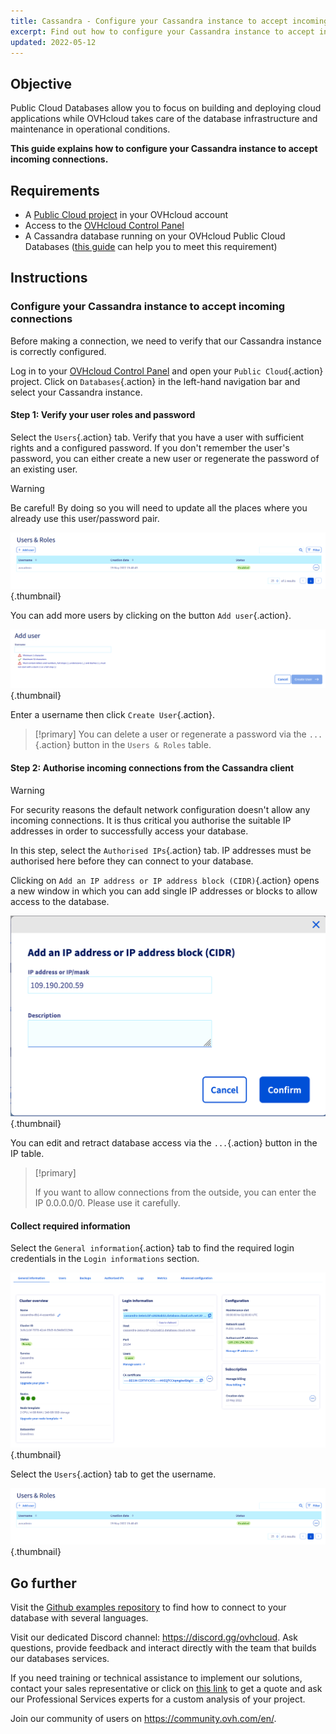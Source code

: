 ```yaml
---
title: Cassandra - Configure your Cassandra instance to accept incoming connections
excerpt: Find out how to configure your Cassandra instance to accept incoming connections
updated: 2022-05-12
---
```



## Objective

Public Cloud Databases allow you to focus on building and deploying cloud applications while OVHcloud takes care of the database infrastructure and maintenance in operational conditions.

**This guide explains how to configure your Cassandra instance to accept incoming connections.**

## Requirements

- A [Public Cloud project](https://www.ovhcloud.com/en/public-cloud/) in your OVHcloud account
- Access to the [OVHcloud Control Panel](https://ca.ovh.com/auth/?action=gotomanager&from=https://www.ovh.com/world/&ovhSubsidiary=we)
- A Cassandra database running on your OVHcloud Public Cloud Databases ([this guide](/pages/public_cloud/public_cloud_databases/databases_01_order_control_panel) can help you to meet this requirement)

## Instructions

### Configure your Cassandra instance to accept incoming connections

Before making a connection, we need to verify that our Cassandra instance is correctly configured.

Log in to your [OVHcloud Control Panel](https://ca.ovh.com/auth/?action=gotomanager&from=https://www.ovh.com/world/&ovhSubsidiary=we) and open your `Public Cloud`{.action} project. Click on `Databases`{.action} in the left-hand navigation bar and select your Cassandra instance.

#### Step 1: Verify your user roles and password

Select the `Users`{.action} tab. Verify that you have a user with sufficient rights and a configured password. If you don't remember the user's password, you can either create a new user or regenerate the password of an existing user.

> [!warning]
> Be careful! By doing so you will need to update all the places where you already use this user/password pair.
>

![User table](images/cassandra_02_prepare_for_incoming_connections-20220530081746230.png){.thumbnail}

You can add more users by clicking on the button `Add user`{.action}.

![Add user](images/cassandra_02_prepare_for_incoming_connections-20220530081855845.png){.thumbnail}

Enter a username then click `Create User`{.action}.

> [!primary]
> You can delete a user or regenerate a password via the `...`{.action} button in the `Users & Roles` table.

#### Step 2: Authorise incoming connections from the Cassandra client

> [!warning]
> For security reasons the default network configuration doesn't allow any incoming connections. It is thus critical you authorise the suitable IP addresses in order to successfully access your database.

In this step, select the `Authorised IPs`{.action} tab. IP addresses must be authorised here before they can connect to your database.

Clicking on `Add an IP address or IP address block (CIDR)`{.action} opens a new window in which you can add single IP addresses or blocks to allow access to the database.

![Add an IP](images/ip_authorize.png){.thumbnail}

You can edit and retract database access via the `...`{.action} button in the IP table.

> [!primary]
>
> If you want to allow connections from the outside, you can enter the IP 0.0.0.0/0. Please use it carefully.
>

#### Collect required information

Select the `General information`{.action} tab to find the required login credentials in the `Login informations` section.

![Login information tab](images/cassandra_02_prepare_for_incoming_connections-20220530082044838.png){.thumbnail}

Select the `Users`{.action} tab to get the username.

![User table](images/cassandra_02_prepare_for_incoming_connections-20220530081746230.png){.thumbnail}

## Go further

Visit the [Github examples repository](https://github.com/ovh/public-cloud-databases-examples/tree/main/databases/cassandra) to find how to connect to your database with several languages.

Visit our dedicated Discord channel: <https://discord.gg/ovhcloud>. Ask questions, provide feedback and interact directly with the team that builds our databases services.

If you need training or technical assistance to implement our solutions, contact your sales representative or click on [this link](https://www.ovhcloud.com/en/professional-services/) to get a quote and ask our Professional Services experts for a custom analysis of your project.

Join our community of users on <https://community.ovh.com/en/>.
